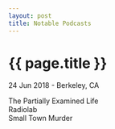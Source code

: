 ```yaml
---
layout: post
title: Notable Podcasts
---
```


{{ page.title }}
================

<p class="meta">24 Jun 2018 - Berkeley, CA</p>

The Partially Examined Life  
Radiolab  
Small Town Murder